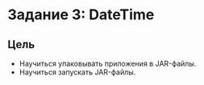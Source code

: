 # Задание 3: DateTime

## Цель

* Научиться упаковывать приложения в JAR-файлы.
* Научиться запускать JAR-файлы.
